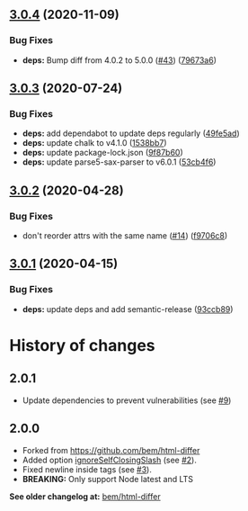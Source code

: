 ## [3.0.4](https://github.com/markedjs/html-differ/compare/v3.0.3...v3.0.4) (2020-11-09)


### Bug Fixes

* **deps:** Bump diff from 4.0.2 to 5.0.0 ([#43](https://github.com/markedjs/html-differ/issues/43)) ([79673a6](https://github.com/markedjs/html-differ/commit/79673a6c6fe09ee96e17c66b4b670bc97075e207))

## [3.0.3](https://github.com/markedjs/html-differ/compare/v3.0.2...v3.0.3) (2020-07-24)


### Bug Fixes

* **deps:** add dependabot to update deps regularly ([49fe5ad](https://github.com/markedjs/html-differ/commit/49fe5ad082a02a1cb3e7c0547e6ccda21c9916b5))
* **deps:** update chalk to v4.1.0 ([1538bb7](https://github.com/markedjs/html-differ/commit/1538bb7e8c3f1a6d3d547ddbf1c0ecbe4f50b1fa))
* **deps:** update package-lock.json ([9f87b60](https://github.com/markedjs/html-differ/commit/9f87b60bf79b4cc8d3a4a78ef9b194d6f6013d0f))
* **deps:** update parse5-sax-parser to v6.0.1 ([53cb4f6](https://github.com/markedjs/html-differ/commit/53cb4f67c90d7669dd58e4311d1b432145d62c7c))

## [3.0.2](https://github.com/markedjs/html-differ/compare/v3.0.1...v3.0.2) (2020-04-28)


### Bug Fixes

* don't reorder attrs with the same name ([#14](https://github.com/markedjs/html-differ/issues/14)) ([f9706c8](https://github.com/markedjs/html-differ/commit/f9706c8705ea08987248df2059f97e60d0d5beaa))

## [3.0.1](https://github.com/markedjs/html-differ/compare/v3.0.0...v3.0.1) (2020-04-15)


### Bug Fixes

* **deps:** update deps and add semantic-release ([93ccb89](https://github.com/markedjs/html-differ/commit/93ccb893d5642bed48a06df5adad5d1c46b9226d))

History of changes
==================

2.0.1
-----

*   Update dependencies to prevent vulnerabilities (see [#9](https://github.com/markedjs/html-differ/pull/9))

2.0.0
-----

*   Forked from https://github.com/bem/html-differ
*   Added option [ignoreSelfClosingSlash](https://github.com/markedjs/html-differ/tree/v2.0.0#ignoreSelfClosingSlash-boolean) (see [#2](https://github.com/markedjs/html-differ/pull/2)).
*   Fixed newline inside tags (see [#3](https://github.com/markedjs/html-differ/pull/3)).
*   **BREAKING:** Only support Node latest and LTS

**See older changelog at:** [bem/html-differ](https://github.com/bem/html-differ/blob/master/CHANGELOG.md)
